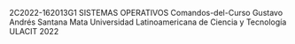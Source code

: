 2C2022-162013G1 SISTEMAS OPERATIVOS
Comandos-del-Curso
Gustavo Andrés Santana Mata
Universidad Latinoamericana de Ciencia y Tecnología
ULACIT 
2022
